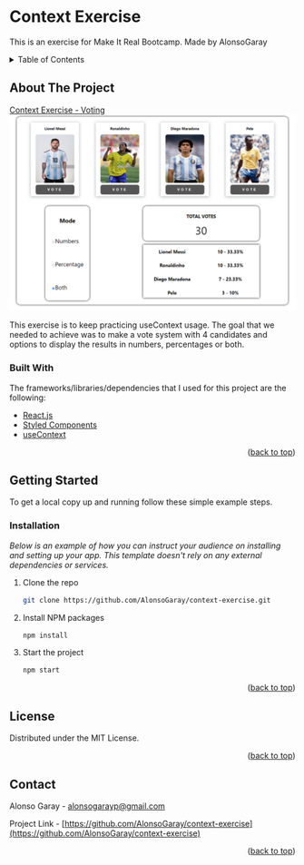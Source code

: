 # Context Exercise

This is an exercise for Make It Real Bootcamp.
Made by AlonsoGaray

<!-- TABLE OF CONTENTS -->
<details>
  <summary>Table of Contents</summary>
  <ol>
    <li>
      <a href="#about-the-project">About The Project</a>
      <ul>
        <li><a href="#built-with">Built With</a></li>
      </ul>
    </li>
    <li>
      <a href="#getting-started">Getting Started</a>
      <ul>
        <li><a href="#installation">Installation</a></li>
      </ul>
    </li>
    <li><a href="#license">License</a></li>
    <li><a href="#contact">Contact</a></li>
  </ol>
</details>

## About The Project

[Context Exercise - Voting](https://context-exercise.netlify.app/)
![alt text](https://raw.githubusercontent.com/AlonsoGaray/context-exercise/main/src/img/Project.png)

This exercise is to keep practicing useContext usage. The goal that we needed to achieve was to make a vote system with 4 candidates and options to display the results in numbers, percentages or both.

### Built With

The frameworks/libraries/dependencies that I used for this project are the following:

- [React.js](https://reactjs.org/)
- [Styled Components](https://styled-components.com/)
- [useContext](https://reactjs.org/docs/hooks-reference.html#usecontext)

<p align="right">(<a href="#top">back to top</a>)</p>

## Getting Started

To get a local copy up and running follow these simple example steps.

### Installation

_Below is an example of how you can instruct your audience on installing and setting up your app. This template doesn't rely on any external dependencies or services._

1. Clone the repo
   ```sh
   git clone https://github.com/AlonsoGaray/context-exercise.git
   ```
2. Install NPM packages
   ```sh
   npm install
   ```
3. Start the project
   ```sh
   npm start
   ```

<p align="right">(<a href="#top">back to top</a>)</p>

## License

Distributed under the MIT License.

<p align="right">(<a href="#top">back to top</a>)</p>

## Contact

Alonso Garay - alonsogarayp@gmail.com

Project Link - [https://github.com/AlonsoGaray/context-exercise](https://github.com/AlonsoGaray/context-exercise)

<p align="right">(<a href="#top">back to top</a>)</p>
